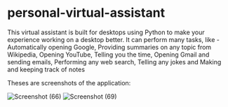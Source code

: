 # personal-virtual-assistant
This virtual assistant is built for desktops using Python to make your experience working on a desktop better. 
It can perform many tasks, like -
    Automatically opening Google,
    Providing summaries on any topic from Wikipedia,
    Opening YouTube,
    Telling you the time,
    Opening Gmail and sending emails,
    Performing any web search,
    Telling any jokes and 
    Making and keeping track of notes
    
Theses are screenshots of the application:

![Screenshot (66)](https://user-images.githubusercontent.com/95287466/144709768-3336334d-fd67-40a4-921f-44ebf9bcc8cc.png)
![Screenshot (69)](https://user-images.githubusercontent.com/95287466/144709901-460631b5-8dea-42fe-9149-c89b9437f7cf.png)
